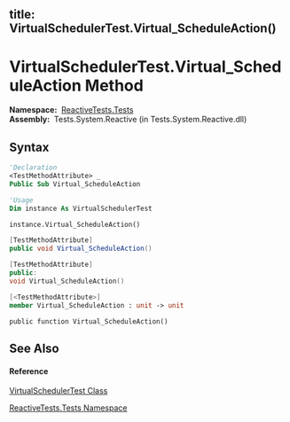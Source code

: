 title: VirtualSchedulerTest.Virtual_ScheduleAction()
---
# VirtualSchedulerTest.Virtual\_ScheduleAction Method

**Namespace:**  [ReactiveTests.Tests](ReactiveTests.Tests/ReactiveTests.Tests)  
**Assembly:**  Tests.System.Reactive (in Tests.System.Reactive.dll)

## Syntax

```vb
'Declaration
<TestMethodAttribute> _
Public Sub Virtual_ScheduleAction
```

```vb
'Usage
Dim instance As VirtualSchedulerTest

instance.Virtual_ScheduleAction()
```

```csharp
[TestMethodAttribute]
public void Virtual_ScheduleAction()
```

```c++
[TestMethodAttribute]
public:
void Virtual_ScheduleAction()
```

```fsharp
[<TestMethodAttribute>]
member Virtual_ScheduleAction : unit -> unit 
```

```jscript
public function Virtual_ScheduleAction()
```

## See Also

#### Reference

[VirtualSchedulerTest Class](VirtualSchedulerTest/VirtualSchedulerTest)

[ReactiveTests.Tests Namespace](ReactiveTests.Tests/ReactiveTests.Tests)
